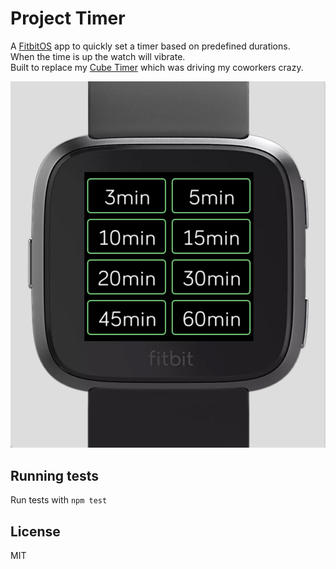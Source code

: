 # Project Timer

A [FitbitOS](https://www.fitbit.com/fitbitos) app to quickly set a timer based on predefined durations.  
When the time is up the watch will vibrate.  
Built to replace my [Cube Timer](https://www.aliexpress.com/item/Miracle-Cube-Timer-5-15-30-60-Timer-Maker-Yoga-Timer-Nap-Timer/32849299610.html) which was driving my coworkers crazy.

![Screenshot](/demo.png?raw=true)

## Running tests

Run tests with `npm test`

## License

MIT